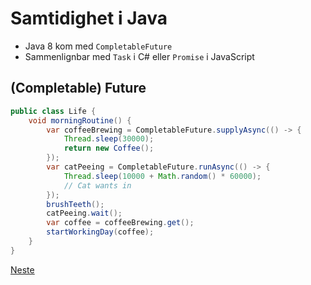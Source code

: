 # Samtidighet i Java

- Java 8 kom med `CompletableFuture`
- Sammenlignbar med `Task` i C# eller `Promise` i JavaScript

## (Completable) Future

```java
public class Life {
    void morningRoutine() {
        var coffeeBrewing = CompletableFuture.supplyAsync(() -> {
            Thread.sleep(30000);
            return new Coffee();
        });
        var catPeeing = CompletableFuture.runAsync(() -> {
            Thread.sleep(10000 + Math.random() * 60000);
            // Cat wants in
        });
        brushTeeth();
        catPeeing.wait();
        var coffee = coffeeBrewing.get();
        startWorkingDay(coffee);
    }
}
```

[Neste](05-concurrency-kotlin.md)
